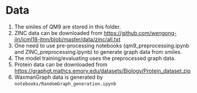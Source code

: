 # Data 

1. The smiles of QM9 are stored in this folder.
2. ZINC data can be downloaded from https://github.com/wengong-jin/icml18-jtnn/blob/master/data/zinc/all.txt
3. One need to use pre-processing notebooks (qm9_preprocessing.ipynb and ZINC_preprocessing.ipynb) to generate graph data from smiles.
4. The model training/evaluating uses the preprocessed graph data.
5. Protein data can be downloaded from https://graphgt.mathcs.emory.edu/datasets/Biology/Protein_dataset.zip
6. WaxmanGraph data is generated by `notebooks/RandomGraph_generation.ipynb`
